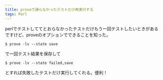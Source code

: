 ```yaml
---
title: proveで通らなかったテストだけ再実行する
tags: Perl
---
```


perlでテストしててとおらなかったテストだけもう一回テストしたいときがあるですけど、proveのオプションでできることを知った。

    $ prove -lv --state save

で一回テスト結果を保存して

    $ prove -lv --state failed,save

とすれば失敗したテストだけ実行してくれる。便利！
